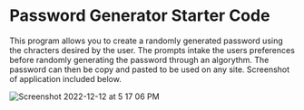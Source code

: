 # Password Generator Starter Code
This program allows you to create a randomly generated password using the chracters desired by the user. The prompts intake the users preferences before randomly generating the password through an algorythm. The password can then be copy and pasted to be used on any site. Screenshot of application included below.

![Screenshot 2022-12-12 at 5 17 06 PM](https://user-images.githubusercontent.com/117556144/207167613-128cb8fd-2475-4d5c-a3a3-7372af4f2094.png)
